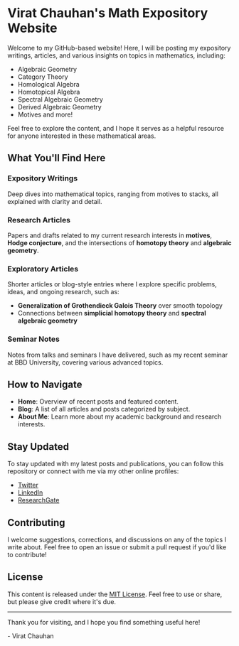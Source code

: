 # Virat Chauhan's Math Expository Website

Welcome to my GitHub-based website! Here, I will be posting my expository writings, articles, and various insights on topics in mathematics, including:

- Algebraic Geometry
- Category Theory
- Homological Algebra
- Homotopical Algebra
- Spectral Algebraic Geometry
- Derived Algebraic Geometry
- Motives and more!

Feel free to explore the content, and I hope it serves as a helpful resource for anyone interested in these mathematical areas.

## What You'll Find Here

### Expository Writings
Deep dives into mathematical topics, ranging from motives to stacks, all explained with clarity and detail.

### Research Articles
Papers and drafts related to my current research interests in **motives**, **Hodge conjecture**, and the intersections of **homotopy theory** and **algebraic geometry**.

### Exploratory Articles
Shorter articles or blog-style entries where I explore specific problems, ideas, and ongoing research, such as:

- **Generalization of Grothendieck Galois Theory** over smooth topology
- Connections between **simplicial homotopy theory** and **spectral algebraic geometry**

### Seminar Notes
Notes from talks and seminars I have delivered, such as my recent seminar at BBD University, covering various advanced topics.

## How to Navigate

- **Home**: Overview of recent posts and featured content.
- **Blog**: A list of all articles and posts categorized by subject.
- **About Me**: Learn more about my academic background and research interests.

## Stay Updated

To stay updated with my latest posts and publications, you can follow this repository or connect with me via my other online profiles:

- [Twitter](https://twitter.com/your-handle)
- [LinkedIn](https://linkedin.com/in/your-handle)
- [ResearchGate](https://www.researchgate.net/profile/your-handle)

## Contributing

I welcome suggestions, corrections, and discussions on any of the topics I write about. Feel free to open an issue or submit a pull request if you'd like to contribute!

## License

This content is released under the [MIT License](LICENSE). Feel free to use or share, but please give credit where it's due.

---

Thank you for visiting, and I hope you find something useful here!

\- Virat Chauhan

